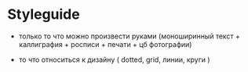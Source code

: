 # Styleguide

- только то что можно произвести руками (моноширинный текст + каллиграфия + росписи + печати + цб фотографии)

- то что относиться к дизайну ( dotted, grid, линии, круги )




